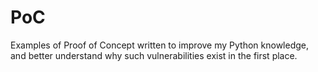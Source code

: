 # PoC
Examples of Proof of Concept written to improve my Python knowledge, and better understand why such vulnerabilities exist in the first place.
